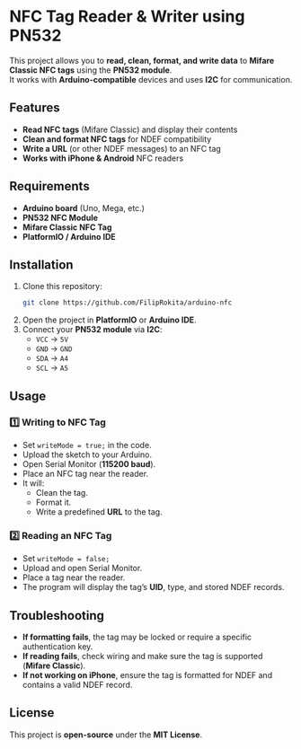 # NFC Tag Reader & Writer using PN532

This project allows you to **read, clean, format, and write data** to **Mifare Classic NFC tags** using the **PN532 module**.  
It works with **Arduino-compatible** devices and uses **I2C** for communication.

## Features
- **Read NFC tags** (Mifare Classic) and display their contents
- **Clean and format NFC tags** for NDEF compatibility
- **Write a URL** (or other NDEF messages) to an NFC tag
- **Works with iPhone & Android** NFC readers

## Requirements
- **Arduino board** (Uno, Mega, etc.)
- **PN532 NFC Module**
- **Mifare Classic NFC Tag**
- **PlatformIO / Arduino IDE**

## Installation
1. Clone this repository:
   ```sh
   git clone https://github.com/FilipRokita/arduino-nfc
   ```
2. Open the project in **PlatformIO** or **Arduino IDE**.
3. Connect your **PN532 module** via **I2C**:
   - `VCC` → `5V`
   - `GND` → `GND`
   - `SDA` → `A4`
   - `SCL` → `A5`

## Usage
### **1️⃣ Writing to NFC Tag**
- Set `writeMode = true;` in the code.
- Upload the sketch to your Arduino.
- Open Serial Monitor (**115200 baud**).
- Place an NFC tag near the reader.
- It will:
  - Clean the tag.
  - Format it.
  - Write a predefined **URL** to the tag.

### **2️⃣ Reading an NFC Tag**
- Set `writeMode = false;`
- Upload and open Serial Monitor.
- Place a tag near the reader.
- The program will display the tag’s **UID**, type, and stored NDEF records.

## Troubleshooting
- **If formatting fails**, the tag may be locked or require a specific authentication key.
- **If reading fails**, check wiring and make sure the tag is supported (**Mifare Classic**).
- **If not working on iPhone**, ensure the tag is formatted for NDEF and contains a valid NDEF record.

## License
This project is **open-source** under the **MIT License**.
